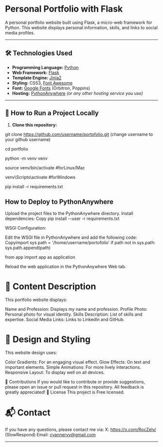 # Personal Portfolio with Flask

A personal portfolio website built using Flask, a micro-web framework for Python. This website displays personal information, skills, and links to social media profiles.

---

## 🛠 Technologies Used

- **Programming Language:** [Python](https://www.python.org/)
- **Web Framework:** [Flask](https://flask.palletsprojects.com/)
- **Template Engine:** [Jinja2](https://jinja.palletsprojects.com/)
- **Styling:** CSS3, [Font Awesome](https://fontawesome.com/)
- **Font:** [Google Fonts](https://fonts.google.com/) (Orbitron, Poppins)
- **Hosting:** [PythonAnywhere](https://www.pythonanywhere.com/) *(or any other hosting service you use)*

---

## 🚀 How to Run a Project Locally

1. **Clone this repository:**


  git clone https://github.com/username/portofolio.git (change username to your github username)
  
  cd portfolio
  
  python -m venv venv
  
  source venv/bin/activate #forLinux/Mac
  
  venv\Scripts\activate #forWindows
  
  pip install -r requirements.txt


## How to Deploy to PythonAnywhere

Upload the project files to the PythonAnywhere directory.
Install dependencies:
Copy pip install --user -r requirements.txt

WSGI Configuration:

Edit the WSGI file in PythonAnywhere and add the following code:
Copyimport sys
path = '/home/username/portofolio'
if path not in sys.path:
sys.path.append(path)

from app import app as application

Reload the web application in the PythonAnywhere Web tab.


# 📝 Content Description
This portfolio website displays:

Name and Profession: Displays my name and profession.
Profile Photo: Personal photo for visual identity.
Skills Description: List of skills and expertise.
Social Media Links: Links to LinkedIn and GitHub.

# 🎨 Design and Styling
  This website design uses:
  
  Color Gradients: For an engaging visual effect.
  Glow Effects: On text and important elements.
  Simple Animations: For more lively interactions.
  Responsive Layout: To display well on all devices.
  
  🤝 Contributions
  If you would like to contribute or provide suggestions, please open an issue or pull request in this repository. All feedback is greatly appreciated!
  📜 License
  This project is Free licensed.

# 📬 Contact
  If you have any questions, please contact me via:
  X: https://x.com/RocZelv/ (SlowRespond)
  Email: cyannervv@gmail.com

---
